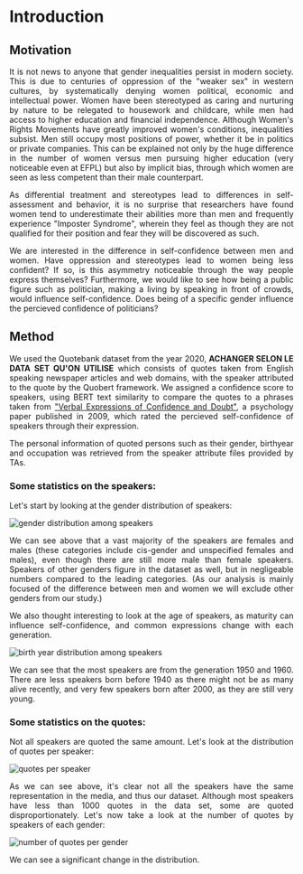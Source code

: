 <p style='text-align: justify;'> </p>

# Introduction
## Motivation
<p style='text-align: justify;'> It is not news to anyone that gender inequalities persist in modern society. This is due to centuries of oppression of the "weaker sex" in western cultures, by systematically denying women political, economic and intellectual power. Women have been stereotyped as caring and nurturing by nature to be relegated to housework and childcare, while men had access to higher education and financial independence. Although Women's Rights Movements have greatly improved women's conditions, inequalities subsist. Men still occupy most positions of power, whether it be in politics or private companies. This can be explained not only by the huge difference in the number of women versus men pursuing higher education (very noticeable even at EFPL) but also by implicit bias, through which women are seen as less competent than their male counterpart. </p>

<p style='text-align: justify;'> As differential treatment and stereotypes lead to differences in self-assessment and behavior, it is no surprise that researchers have found women tend to underestimate their abilities more than men and frequently experience "Imposter Syndrome", wherein they feel as though they are not qualified for their position and fear they will be discovered as such. </p>

<p style='text-align: justify;'> We are interested in the difference in self-confidence between men and women. Have oppression and stereotypes lead to women being less confident? If so, is this asymmetry noticeable through the way people express themselves? Furthermore, we would like to see how being a public figure such as politician, making a living by speaking in front of crowds, would influence self-confidence. Does being of a specific gender influence the percieved confidence of politicians? </p>

## Method

<p style='text-align: justify;'> 
  We used the Quotebank dataset from the year 2020, <b>ACHANGER SELON LE DATA SET QU'ON UTILISE</b> which consists of quotes taken from English speaking newspaper articles and web domains, with the speaker attributed to the quote by the Quobert framework. We assigned a confidence score to speakers, using BERT text similarity to compare the quotes to a phrases taken from <a href="https://www.researchgate.net/publication/26877357_Verbal_Expressions_of_Confidence_and_Doubt">"Verbal Expressions of Confidence and Doubt"</a>, a psychology paper published in 2009, which rated the percieved self-confidence of speakers through their expression. </p>
<p style='text-align: justify;'> The personal information of quoted persons such as their gender, birthyear and occupation was retrieved from the speaker attribute files provided by TAs. </p>

### Some statistics on the speakers:
<p style='text-align: justify;'> 
  Let's start by looking at the gender distribution of speakers: </p>
  
  <img src = "https://user-images.githubusercontent.com/57099519/146392891-ad146f92-7faf-42d2-a50c-e33622fe0927.png" alt = "gender distribution among speakers" >
<p style='text-align: justify;'>
  We can see above that a vast majority of the speakers are females and males (these categories include cis-gender and unspecified females and males), even though there are still more male than female speakers. Speakers of other genders figure in the dataset as well, but in negligeable numbers compared to the leading categories. (As our analysis is mainly focused of the difference between men and women we will exclude other genders from our study.) </p>
  
<p style='text-align: justify;'> We also thought interesting to look at the age of speakers, as maturity can influence self-confidence, and common expressions change with each generation. </p>
  
  <img src = "https://user-images.githubusercontent.com/57099519/146066435-0893e3fb-c533-463e-81e2-e333b422b5c2.png" alt = "birth year distribution among speakers">
<p style='text-align: justify;'>  
  We can see that the most speakers are from the generation 1950 and 1960. There are less speakers born before 1940 as there might not be as many alive recently, and very few speakers born after 2000, as they are still very young. 
</p>
  
### Some statistics on the quotes: 
 <p style='text-align: justify;'> 
  Not all speakers are quoted the same amount. Let's look at the distribution of quotes per speaker: </p>
  <img src = 'https://user-images.githubusercontent.com/57099519/146403563-0ad30ce1-36a6-49e7-890c-d30cf2015127.png' alt = 'quotes per speaker'>
<p style='text-align: justify;'>  
  As we can see above, it's clear not all the speakers have the same representation in the media, and thus our dataset. Although most speakers have less than 1000 quotes in the data set, some are quoted disproportionately.  
  Let's now take a look at the number of quotes by speakers of each gender: </p>
  <img src = "https://user-images.githubusercontent.com/57099519/146073592-6dc073fe-d433-4c7b-9a19-97ea2fb11d15.png" alt = "number of quotes per gender">
<p style='text-align: justify;'>  
  We can see a significant change in the distribution.
  
</p>

